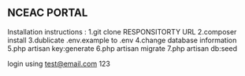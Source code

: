 ## NCEAC PORTAL

Installation instructions :
1.git clone RESPONSITORTY URL
2.composer install
3.dublicate .env.example to .env
4.change database information
5.php artisan key:generate
6.php artisan migrate
7.php artisan db:seed

login using
test@email.com
123

